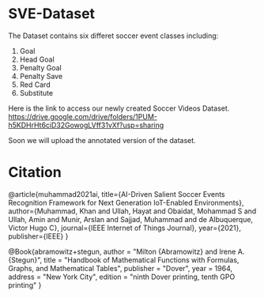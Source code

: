 # SVE-Dataset
The Dataset contains six differet soccer event classes including:

1. Goal
2. Head Goal
3. Penalty Goal
4. Penalty Save
5. Red Card
6. Substitute

Here is the link to access our newly created Soccer Videos Dataset.
https://drive.google.com/drive/folders/1PUM-h5KDHrHt6ciD32GowogLVff31vXf?usp=sharing

Soon we will upload the annotated version of the dataset. 

# Citation
@article{muhammad2021ai,
  title={AI-Driven Salient Soccer Events Recognition Framework for Next Generation IoT-Enabled Environments},
  author={Muhammad, Khan and Ullah, Hayat and Obaidat, Mohammad S and Ullah, Amin and Munir, Arslan and Sajjad, Muhammad and de Albuquerque, Victor Hugo C},
  journal={IEEE Internet of Things Journal},
  year={2021},
  publisher={IEEE}
}

@Book{abramowitz+stegun,
 author    = "Milton {Abramowitz} and Irene A. {Stegun}",
 title     = "Handbook of Mathematical Functions with
              Formulas, Graphs, and Mathematical Tables",
 publisher = "Dover",
 year      =  1964,
 address   = "New York City",
 edition   = "ninth Dover printing, tenth GPO printing"
}
